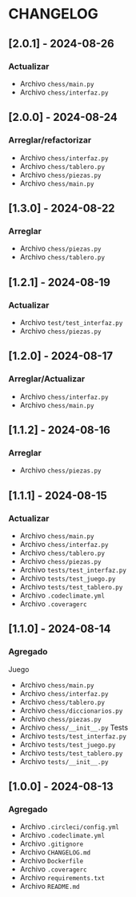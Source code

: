 # CHANGELOG
## [2.0.1] - 2024-08-26
### Actualizar
- Archivo `chess/main.py`
- Archivo `chess/interfaz.py`
## [2.0.0] - 2024-08-24
### Arreglar/refactorizar
- Archivo `chess/interfaz.py`
- Archivo `chess/tablero.py`
- Archivo `chess/piezas.py`
- Archivo `chess/main.py`


## [1.3.0] - 2024-08-22
### Arreglar
- Archivo `chess/piezas.py`
- Archivo `chess/tablero.py`

## [1.2.1] - 2024-08-19
### Actualizar
- Archivo `test/test_interfaz.py`
- Archivo `chess/piezas.py`
## [1.2.0] - 2024-08-17
### Arreglar/Actualizar
- Archivo `chess/interfaz.py`
- Archivo `chess/main.py`
## [1.1.2] - 2024-08-16
### Arreglar
- Archivo `chess/piezas.py`
## [1.1.1] - 2024-08-15
### Actualizar
- Archivo `chess/main.py`
- Archivo `chess/interfaz.py`
- Archivo `chess/tablero.py`
- Archivo `chess/piezas.py`
- Archivo `tests/test_interfaz.py`
- Archivo `tests/test_juego.py`
- Archivo `tests/test_tablero.py`
- Archivo `.codeclimate.yml`
- Archivo `.coveragerc`
## [1.1.0] - 2024-08-14
###  Agregado       
Juego
- Archivo `chess/main.py`
- Archivo `chess/interfaz.py`
- Archivo `chess/tablero.py`
- Archivo `chess/diccionarios.py`
- Archivo `chess/piezas.py`
- Archivo `chess/__init__.py`
Tests
- Archivo `tests/test_interfaz.py`
- Archivo `tests/test_juego.py`
- Archivo `tests/test_tablero.py`
- Archivo `tests/__init__.py`

## [1.0.0] - 2024-08-13

### Agregado
- Archivo `.circleci/config.yml`
- Archivo `.codeclimate.yml`
- Archivo `.gitignore`
- Archivo `CHANGELOG.md`
- Archivo `Dockerfile`
- Archivo `.coveragerc`
- Archivo `requirements.txt`
- Archivo `README.md`
